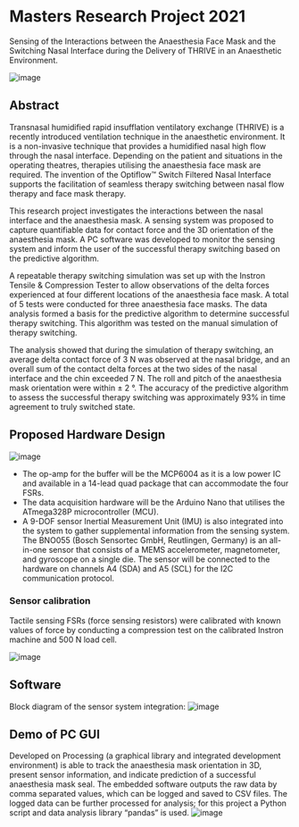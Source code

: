 # Masters Research Project 2021
Sensing of the Interactions between the Anaesthesia Face Mask and the Switching Nasal Interface during the Delivery of THRIVE in an Anaesthetic Environment.

![image](https://github.com/yuneychonlee/masters-project/assets/170559075/6606923e-7461-4d9d-a93b-55728af015ba)

## Abstract
Transnasal humidified rapid insufflation ventilatory exchange (THRIVE) is a recently introduced
ventilation technique in the anaesthetic environment. It is a non-invasive technique that provides
a humidified nasal high flow through the nasal interface. Depending on the patient and situations
in the operating theatres, therapies utilising the anaesthesia face mask are required. The invention
of the Optiflow™ Switch Filtered Nasal Interface supports the facilitation of seamless therapy
switching between nasal flow therapy and face mask therapy.

This research project investigates the interactions between the nasal interface and the anaesthesia
mask. A sensing system was proposed to capture quantifiable data for contact force and the 3D
orientation of the anaesthesia mask. A PC software was developed to monitor the sensing system
and inform the user of the successful therapy switching based on the predictive algorithm.

A repeatable therapy switching simulation was set up with the Instron Tensile & Compression
Tester to allow observations of the delta forces experienced at four different locations of the
anaesthesia face mask. A total of 5 tests were conducted for three anaesthesia face masks. The data
analysis formed a basis for the predictive algorithm to determine successful therapy switching.
This algorithm was tested on the manual simulation of therapy switching.

The analysis showed that during the simulation of therapy switching, an average delta contact force
of 3 N was observed at the nasal bridge, and an overall sum of the contact delta forces at the two
sides of the nasal interface and the chin exceeded 7 N. The roll and pitch of the anaesthesia mask
orientation were within ± 2 °. The accuracy of the predictive algorithm to assess the successful
therapy switching was approximately 93% in time agreement to truly switched state.

## Proposed Hardware Design
![image](https://github.com/yuneychonlee/masters-project/assets/170559075/2d91e6e6-7ba9-4a75-bfc6-307383cdab9e)
- The op-amp for the buffer will be the MCP6004 as it is a low power IC and available in a 14-lead quad package that can accommodate the four FSRs.
- The data acquisition hardware will be the Arduino Nano that utilises the ATmega328P microcontroller (MCU).
- A 9-DOF sensor Inertial Measurement Unit (IMU) is also integrated into the system to gather supplemental information from the sensing system. The BNO055 (Bosch Sensortec GmbH, Reutlingen, Germany) is an all-in-one sensor that consists of a MEMS accelerometer, magnetometer, and gyroscope on a single die. The sensor will be connected to the hardware on channels A4 (SDA) and A5 (SCL) for the I2C communication protocol.

### Sensor calibration
Tactile sensing FSRs (force sensing resistors) were calibrated with known values of force by conducting a compression test on the calibrated Instron machine and 500 N load cell.

![image](https://github.com/yuneychonlee/masters-project/assets/170559075/7ede73d0-994e-49b9-83ce-9867d266d591)

## Software
Block diagram of the sensor system integration:
![image](https://github.com/yuneychonlee/masters-project/assets/170559075/53c7ddc2-6f64-479d-881f-5c0727782cf9)

## Demo of PC GUI
Developed on Processing (a graphical library and integrated development environment) is able to track the anaesthesia mask orientation in 3D, present sensor information, and indicate prediction of a successful anaesthesia mask seal. The embedded software outputs the raw data by comma separated values, which can be logged and saved to CSV files. The logged data can be further processed for analysis; for this project a Python script and data analysis library “pandas” is used.
![image](https://github.com/yuneychonlee/masters-project/assets/170559075/88a3bc6b-7041-4bf5-aacd-25473286caa3)
